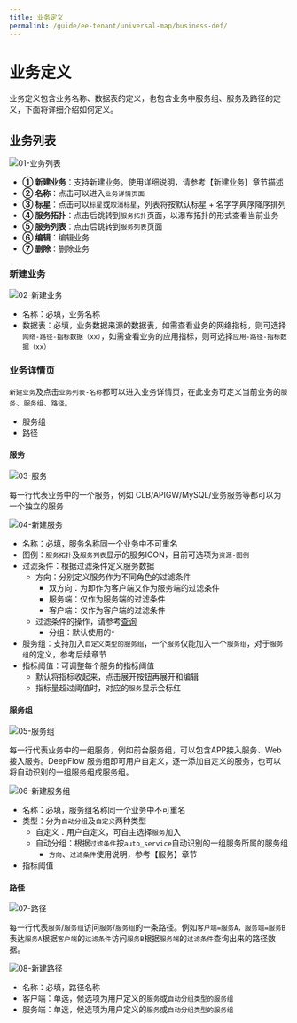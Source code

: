 ```yaml
---
title: 业务定义
permalink: /guide/ee-tenant/universal-map/business-def/
---
```


# 业务定义

业务定义包含业务名称、数据表的定义，也包含业务中服务组、服务及路径的定义，下面将详细介绍如何定义。

## 业务列表

![01-业务列表](https://yunshan-guangzhou.oss-cn-beijing.aliyuncs.com/pub/pic/20230922650d29f899d76.png)

- **① 新建业务**：支持新建业务。使用详细说明，请参考【新建业务】章节描述
- **② 名称**：点击可以进入`业务详情页面`
- **③ 标星**：点击可以`标星`或`取消标星`，列表将按默认标星 + 名字字典序降序排列
- **④ 服务拓扑**：点击后跳转到`服务拓扑`页面，以瀑布拓扑的形式查看当前业务
- **⑤ 服务列表**：点击后跳转到`服务列表`页面
- **⑥ 编辑**：编辑业务
- **⑦ 删除**：删除业务

### 新建业务

![02-新建业务](https://yunshan-guangzhou.oss-cn-beijing.aliyuncs.com/pub/pic/20230922650d29fa54caf.png)

- 名称：必填，业务名称
- 数据表：必填，业务数据来源的数据表，如需查看业务的网络指标，则可选择`网络-路径-指标数据（xx）`，如需查看业务的应用指标，则可选择`应用-路径-指标数据（xx）`

### 业务详情页

`新建业务`及点击`业务列表-名称`都可以进入业务详情页，在此业务可定义当前业务的`服务`、`服务组`、`路径`。

- 服务组
- 路径

#### 服务

![03-服务](https://yunshan-guangzhou.oss-cn-beijing.aliyuncs.com/pub/pic/20230922650d29f2327f0.png)

每一行代表业务中的一个服务，例如 CLB/APIGW/MySQL/业务服务等都可以为一个独立的服务

![04-新建服务](https://yunshan-guangzhou.oss-cn-beijing.aliyuncs.com/pub/pic/20230922650d29f30aa57.png)

- 名称：必填，服务名称同一个业务中不可重名
- 图例：`服务拓扑`及`服务列表`显示的服务ICON，目前可选项为`资源-图例`
- 过滤条件：根据过滤条件定义服务数据
  - 方向：分别定义服务作为不同角色的过滤条件
    - 双方向：为即作为客户端又作为服务端的过滤条件
    - 服务端：仅作为服务端的过滤条件
    - 客户端：仅作为客户端的过滤条件
  - 过滤条件的操作，请参考[查询](../query/overview/)
    - 分组：默认使用的`*`
- 服务组：支持加入`自定义类型的服务组`，一个`服务`仅能加入一个`服务组`，对于`服务组`的定义，参考后续章节
- 指标阈值：可调整每个服务的指标阈值
  - 默认将指标收起来，点击展开按钮再展开和编辑
  - 指标量超过阈值时，对应的`服务`显示会标红

#### 服务组

![05-服务组](https://yunshan-guangzhou.oss-cn-beijing.aliyuncs.com/pub/pic/20230922650d29f49d073.png)

每一行代表业务中的一组服务，例如前台服务组，可以包含APP接入服务、Web接入服务。DeepFlow 服务组即可用户自定义，逐一添加自定义的服务，也可以将自动识别的一组服务组成服务组。

![06-新建服务组](https://yunshan-guangzhou.oss-cn-beijing.aliyuncs.com/pub/pic/20230922650d29f57d791.png)

- 名称：必填，服务组名称同一个业务中不可重名
- 类型：分为`自动分组`及`自定义`两种类型
  - 自定义：用户自定义，可自主选择`服务`加入
  - 自动分组：根据`过滤条件`按`auto_service`自动识别的一组服务所属的服务组
    - `方向`、`过滤条件`使用说明，参考【服务】章节
- 指标阈值

#### 路径

![07-路径](https://yunshan-guangzhou.oss-cn-beijing.aliyuncs.com/pub/pic/20230922650d29f3e2852.png)

每一行代表`服务`/`服务组`访问`服务`/`服务组`的一条路径。例如`客户端=服务A，服务端=服务B`表达`服务A`根据`客户端`的`过滤条件`访问`服务B`根据`服务端`的`过滤条件`查询出来的路径数据。

![08-新建路径](https://yunshan-guangzhou.oss-cn-beijing.aliyuncs.com/pub/pic/20230922650d29f6e5248.png)

- 名称：必填，路径名称
- 客户端：单选，候选项为用户定义的`服务`或`自动分组类型的服务组`
- 服务端：单选，候选项为用户定义的`服务`或`自动分组类型的服务组`
